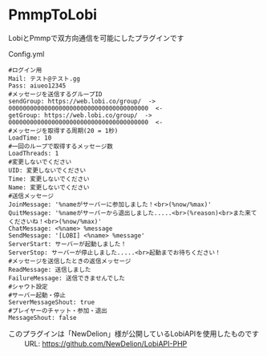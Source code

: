# PmmpToLobi
LobiとPmmpで双方向通信を可能にしたプラグインです

Config.yml
```
#ログイン用
Mail: テスト@テスト.gg
Pass: aiueo12345
#メッセージを送信するグループID
sendGroup: https://web.lobi.co/group/  ->  000000000000000000000000000000000000000  <-
getGroup: https://web.lobi.co/group/  ->  000000000000000000000000000000000000000  <-
#メッセージを取得する周期(20 = 1秒)
LoadTime: 10
#一回のループで取得するメッセージ数
LoadThreads: 1
#変更しないでください
UID: 変更しないでください
Time: 変更しないでください
Name: 変更しないでください
#送信メッセージ
JoinMessage: '%nameがサーバーに参加しました！<br>(%now/%max)'
QuitMessage: '%nameがサーバーから退出しました.....<br>(%reason)<br>また来てくださいね！<br>(%now/%max)'
ChatMessage: <%name> %message
SendMessage: '[LOBI] <%name> %message'
ServerStart: サーバーが起動しました！
ServerStop: サーバーが停止しました.....<br>起動までお待ちください！
#メッセージを送信したときの返信メッセージ
ReadMessage: 送信しました
FailureMessage: 送信できませんでした
#シャウト設定
#サーバー起動・停止
ServerMessageShout: true
#プレイヤーのチャット・参加・退出
MessageShout: false
```
このプラグインは「NewDelion」様が公開しているLobiAPIを使用したものです
　　
URL: https://github.com/NewDelion/LobiAPI-PHP
